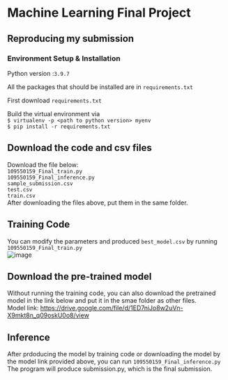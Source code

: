 # Machine Learning Final Project

## Reproducing my submission

### Environment Setup & Installation

Python version :```3.9.7```

All the packages that should be installed are in ```requirements.txt```

First download ```requirements.txt```

Build the virtual environment via   
```$ virtualenv -p <path to python version> myenv```  
```$ pip install -r requirements.txt```
## Download the code and csv files
Download the file below:  
```109550159_Final_train.py```  
```109550159_Final_inference.py```  
```sample_submission.csv```  
```test.csv```  
```train.csv```  
After downloading the files above, put them in the same folder.

## Training Code
You can modify the parameters and produced ```best_model.csv``` by running ```109550159_Final_train.py```  
![image](https://github.com/Benson5376/Machine-Learning-Final-Project/blob/main/iamge01.png)  

## Download the pre-trained model
Without running the training code, you can also download the pretrained model in the link below and put it in the smae folder as other files.  
Model link: https://drive.google.com/file/d/1ED7niJo8w2uVn-X9mkt8n_q09oskU0o8/view  
  
## Inference
After prdoducing the model by training code or downloading the model by the model link provided above, you can run ```109550159_Final_inference.py```
The program will produce submission.py, which is the final submission.
